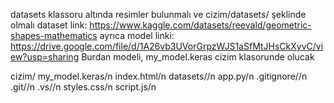 datasets klassoru altında resimler bulunmalı ve cizim/datasets/ şeklinde olmalı
dataset link: https://www.kaggle.com/datasets/reevald/geometric-shapes-mathematics
ayrıca model linki: https://drive.google.com/file/d/1A26vb3UVorGrpzWJS1aSfMtJHsCkXyvC/view?usp=sharing
Burdan modeli, my_model.keras cizim klasorunde olucak

cizim/
      my_model.keras/n
      index.html/n
      datasets//n
      app.py/n
      .gitignore//n
      .git//n
      .vs//n
      styles.css/n
      script.js/n
